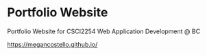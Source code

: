 # Portfolio Website
Portfolio Website for CSCI2254 Web Application Development @ BC

https://megancostello.github.io/
